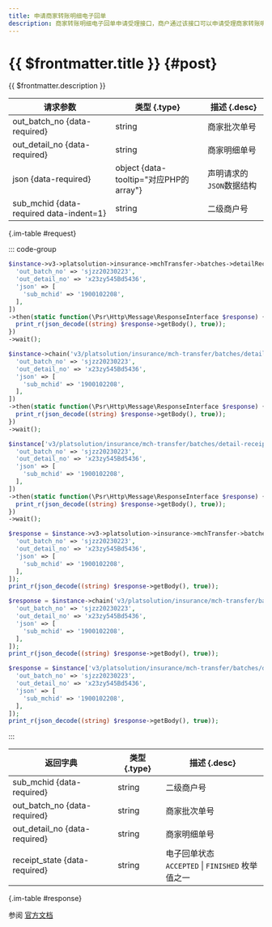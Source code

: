 ```yaml
---
title: 申请商家转账明细电子回单
description: 商家转账明细电子回单申请受理接口，商户通过该接口可以申请受理商家转账明细电子回单。前置条件：1、发起转账时传入了收款用户姓名，支持申请电子回单；2、支持受理最近2年内的转账明细单；
---
```


# {{ $frontmatter.title }} {#post}

{{ $frontmatter.description }}

| 请求参数 | 类型 {.type} | 描述 {.desc}
| --- | --- | ---
| out_batch_no {data-required} | string | 商家批次单号
| out_detail_no {data-required} | string | 商家明细单号
| json {data-required} | object {data-tooltip="对应PHP的array"} | 声明请求的`JSON`数据结构
| sub_mchid {data-required data-indent=1} | string | 二级商户号

{.im-table #request}

::: code-group

```php [异步纯链式]
$instance->v3->platsolution->insurance->mchTransfer->batches->detailReceipts->outBatchNo->_out_batch_no_->outDetailNo->_out_detail_no_->apply->postAsync([
  'out_batch_no' => 'sjzz20230223',
  'out_detail_no' => 'x23zy545Bd5436',
  'json' => [
    'sub_mchid' => '1900102208',
  ],
])
->then(static function(\Psr\Http\Message\ResponseInterface $response) {
  print_r(json_decode((string) $response->getBody(), true));
})
->wait();
```

```php [异步声明式]
$instance->chain('v3/platsolution/insurance/mch-transfer/batches/detail-receipts/out-batch-no/{out_batch_no}/out-detail-no/{out_detail_no}/apply')->postAsync([
  'out_batch_no' => 'sjzz20230223',
  'out_detail_no' => 'x23zy545Bd5436',
  'json' => [
    'sub_mchid' => '1900102208',
  ],
])
->then(static function(\Psr\Http\Message\ResponseInterface $response) {
  print_r(json_decode((string) $response->getBody(), true));
})
->wait();
```

```php [异步属性式]
$instance['v3/platsolution/insurance/mch-transfer/batches/detail-receipts/out-batch-no/{out_batch_no}/out-detail-no/{out_detail_no}/apply']->postAsync([
  'out_batch_no' => 'sjzz20230223',
  'out_detail_no' => 'x23zy545Bd5436',
  'json' => [
    'sub_mchid' => '1900102208',
  ],
])
->then(static function(\Psr\Http\Message\ResponseInterface $response) {
  print_r(json_decode((string) $response->getBody(), true));
})
->wait();
```

```php [同步纯链式]
$response = $instance->v3->platsolution->insurance->mchTransfer->batches->detailReceipts->outBatchNo->_out_batch_no_->outDetailNo->_out_detail_no_->apply->post([
  'out_batch_no' => 'sjzz20230223',
  'out_detail_no' => 'x23zy545Bd5436',
  'json' => [
    'sub_mchid' => '1900102208',
  ],
]);
print_r(json_decode((string) $response->getBody(), true));
```

```php [同步声明式]
$response = $instance->chain('v3/platsolution/insurance/mch-transfer/batches/detail-receipts/out-batch-no/{out_batch_no}/out-detail-no/{out_detail_no}/apply')->post([
  'out_batch_no' => 'sjzz20230223',
  'out_detail_no' => 'x23zy545Bd5436',
  'json' => [
    'sub_mchid' => '1900102208',
  ],
]);
print_r(json_decode((string) $response->getBody(), true));
```

```php [同步属性式]
$response = $instance['v3/platsolution/insurance/mch-transfer/batches/detail-receipts/out-batch-no/{out_batch_no}/out-detail-no/{out_detail_no}/apply']->post([
  'out_batch_no' => 'sjzz20230223',
  'out_detail_no' => 'x23zy545Bd5436',
  'json' => [
    'sub_mchid' => '1900102208',
  ],
]);
print_r(json_decode((string) $response->getBody(), true));
```

:::

| 返回字典 | 类型 {.type} | 描述 {.desc}
| --- | --- | ---
| sub_mchid {data-required} | string | 二级商户号
| out_batch_no {data-required} | string | 商家批次单号
| out_detail_no {data-required} | string | 商家明细单号
| receipt_state {data-required} | string | 电子回单状态<br/>`ACCEPTED` \| `FINISHED` 枚举值之一

{.im-table #response}

参阅 [官方文档](https://pay.weixin.qq.com/doc/v3/partner/4013504228)
